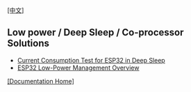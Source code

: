 [[中文]](readme_cn.md) 

## Low power / Deep Sleep / Co-processor Solutions

* [Current Consumption Test for ESP32 in Deep Sleep](coverage_test_en.md)
* [ESP32 Low-Power Management Overview](esp32_lowpower_en.md)

[[Documentation Home]](../readme_en.md)